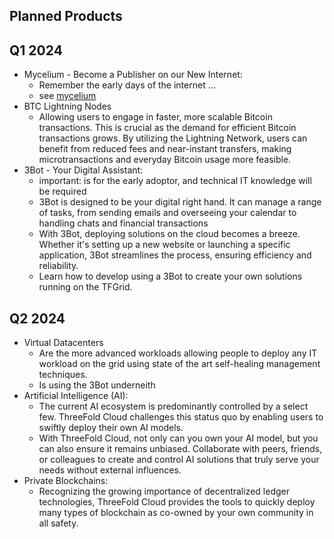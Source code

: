 
## Planned Products

## Q1 2024

* Mycelium - Become a Publisher on our New Internet:
  * Remember the early days of the internet ...
  * see [mycelium](../mycelium/mycelium.md)
* BTC Lightning Nodes
    * Allowing users to engage in faster, more scalable Bitcoin transactions. This is crucial as the demand for efficient Bitcoin transactions grows. By utilizing the Lightning Network, users can benefit from reduced fees and near-instant transfers, making microtransactions and everyday Bitcoin usage more feasible.
* 3Bot - Your Digital Assistant:
    * important: is for the early adoptor, and technical IT knowledge will be required
    * 3Bot is designed to be your digital right hand. It can manage a range of tasks, from sending emails and overseeing your calendar to handling chats and financial transactions
    * With 3Bot, deploying solutions on the cloud becomes a breeze. Whether it's setting up a new website or launching a specific application, 3Bot streamlines the process, ensuring efficiency and reliability.
    * Learn how to develop using a 3Bot to create your own solutions running on the TFGrid.

## Q2 2024

* Virtual Datacenters
    * Are the more advanced workloads allowing people to deploy any IT workload on the grid using state of the art self-healing management techniques.
    * Is using the 3Bot underneith
* Artificial Intelligence (AI):
    * The current AI ecosystem is predominantly controlled by a select few. ThreeFold Cloud challenges this status quo by enabling users to swiftly deploy their own AI models.
    * With ThreeFold Cloud, not only can you own your AI model, but you can also ensure it remains unbiased. Collaborate with peers, friends, or colleagues to create and control AI solutions that truly serve your needs without external influences.
* Private Blockchains: 
    * Recognizing the growing importance of decentralized ledger technologies, ThreeFold Cloud provides the tools to quickly deploy many types of blockchain as co-owned by your own community in all safety.

